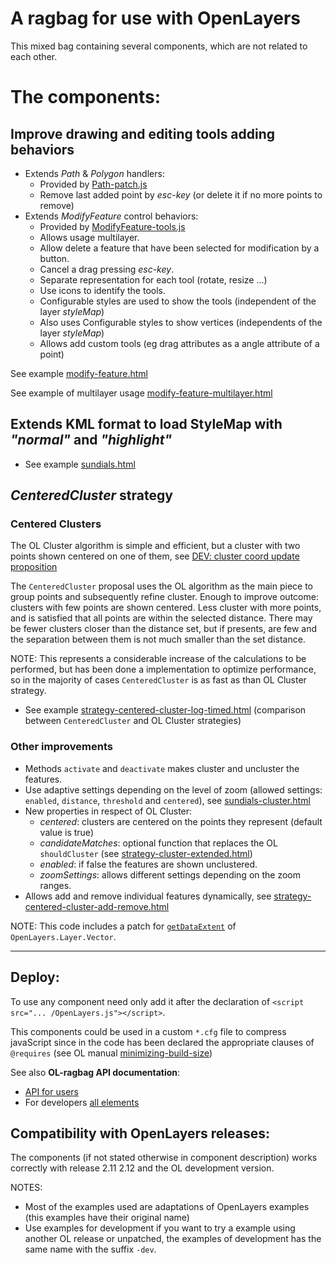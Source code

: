 A ragbag for use with OpenLayers
================================

This mixed bag containing several components, which are not related to each other. 

The components:
==============

## Improve drawing and editing tools adding behaviors

  * Extends *Path* & *Polygon* handlers:
    * Provided by [Path-patch.js](lib/Ragbag/Handler/Path-patch.js)
    * Remove last added point by *esc-key* (or delete it if no more points to remove)
  * Extends *ModifyFeature* control behaviors:
    * Provided by [ModifyFeature-tools.js](lib/Ragbag/Control/ModifyFeature-tools.js)
    * Allows usage multilayer.
    * Allow delete a feature that have been selected for modification by a button.
    * Cancel a drag pressing *esc-key*.
    * Separate representation for each tool (rotate, resize ...)
    * Use icons to identify the tools.
    * Configurable styles are used to show the tools (independent of the layer *styleMap*)
    * Also uses Configurable styles to show vertices (independents of the layer *styleMap*)
    * Allows add custom tools (eg drag attributes as a angle attribute of a point)

See example [modify-feature.html](http://jorix.github.io/OL-Ragbag/examples/modify-feature.html)

See example of multilayer usage [modify-feature-multilayer.html](http://jorix.github.io/OL-Ragbag/examples/modify-feature-multilayer.html)

## Extends KML format to load StyleMap with *"normal"* and *"highlight"*

  * See example [sundials.html](http://jorix.github.io/OL-Ragbag/examples/sundials.html)

## *CenteredCluster* strategy

### Centered Clusters

The OL Cluster algorithm is simple and efficient, but a cluster with two points shown centered on one of them, see [DEV: cluster coord update proposition](http://osgeo-org.1560.n6.nabble.com/Cluster-strategy-cluster-coord-update-proposition-td3947012.html#a3947013)

The `CenteredCluster` proposal uses the OL algorithm as the main piece to group points and subsequently refine cluster. Enough to improve outcome: clusters with few points are shown centered. Less cluster with more points, and is satisfied that all points are within the selected distance. There may be fewer clusters closer than the distance set, but if presents, are few and the separation between them is not much smaller than the set distance.

NOTE: This represents a considerable increase of the calculations to be performed, but has been done a implementation to optimize performance, so in the majority of cases `CenteredCluster` is as fast as than OL Cluster strategy.

 * See example [strategy-centered-cluster-log-timed.html](http://jorix.github.io/OL-Ragbag/examples/strategy-centered-cluster-log-timed.html) (comparison between `CenteredCluster` and OL Cluster strategies)
 
### Other improvements

  * Methods `activate` and `deactivate` makes cluster and uncluster the features.
  * Use adaptive settings depending on the level of zoom (allowed settings: `enabled`, `distance`, `threshold` and `centered`), see [sundials-cluster.html](http://jorix.github.io/OL-Ragbag/examples/sundials-cluster.html)
  * New properties in respect of OL Cluster:
    * *centered*: clusters are centered on the points they represent (default value is true)
    * *candidateMatches*: optional function that replaces the OL `shouldCluster` (see [strategy-cluster-extended.html](http://jorix.github.io/OL-Ragbag/examples/strategy-cluster-extended.html))
    * *enabled*: if false the features are shown unclustered.
    * *zoomSettings*: allows different settings depending on the zoom ranges.
  * Allows add and remove individual features dynamically, see [strategy-centered-cluster-add-remove.html](http://jorix.github.io/OL-Ragbag/examples/strategy-centered-cluster-add-remove.html)

NOTE: This code includes a patch for [`getDataExtent`](http://jorix.github.io/OL-Ragbag/doc/Ragbag/api/files/Ragbag/Strategy/CenteredCluster-js.html#OpenLayers.Layer.Vector.getDataExtent) of `OpenLayers.Layer.Vector`.

- - -

Deploy:
-------
To use any component need only add it after the declaration of `<script src="... /OpenLayers.js"></script>`.

This components could be used in a custom `*.cfg` file to compress  javaScript since in the code has been declared the appropriate clauses of `@requires` (see OL manual [minimizing-build-size](http://docs.openlayers.org/library/deploying.html#minimizing-build-size))

See also **OL-ragbag API documentation**:
 * [API for users](http://jorix.github.io/OL-Ragbag/doc/Ragbag/api)
 * For developers [all elements](http://jorix.github.io/OL-Ragbag/doc/Ragbag/all)

Compatibility with OpenLayers releases:
--------------------------------------
The components (if not stated otherwise in component description) works correctly with release 2.11 2.12 and the OL development version.

NOTES: 
 * Most of the examples used are adaptations of OpenLayers examples (this examples have their original name)
 * Use examples for development if you want to try a example using another OL release or unpatched, the examples of development has the same name with the suffix `-dev`.
